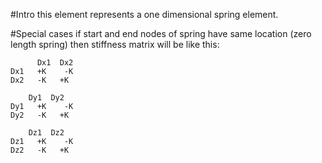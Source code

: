 ﻿#Intro
this element represents a one dimensional spring element.

#Special cases
if start and end nodes of spring have same location (zero length spring) then stiffness matrix will be like this:

```
      Dx1  Dx2
Dx1   +K    -K
Dx2   -K   +K

	Dy1  Dy2
Dy1   +K    -K
Dy2   -K   +K

	Dz1  Dz2
Dz1   +K    -K
Dz2   -K   +K
```
